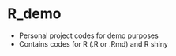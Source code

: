 # R_demo

- Personal project codes for demo purposes
- Contains codes for R (.R or .Rmd) and R shiny
